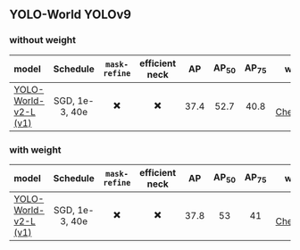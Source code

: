 ## YOLO-World YOLOv9
### without weight
| model | Schedule  | `mask-refine` | efficient neck |  AP | AP<sub>50</sub> | AP<sub>75</sub> | weights | log35 |
| :---- | :-------: | :----------: |:-------------:  | :-: | :--------------:| :-------------: |:------: | :-: |
| [YOLO-World-v2-L (v1)](./yolo_world_v2_l_vlpan_bn_sgd_1e-3_40e_8gpus_finetune_coco.py)  | SGD, 1e-3, 40e | ✖️  | ✖️ | 37.4 | 52.7 | 40.8 | [HF Checkpoints](https://huggingface.co/wondervictor/YOLO-World/blob/main/yolo_world_v2_l_vlpan_bn_sgd_1e-3_40e_8gpus_finetune_coco_ep80-e1288152.pth) | [log](https://huggingface.co/wondervictor/YOLO-World/blob/main/yolo_world_v2_l_vlpan_bn_sgd_1e-3_40e_8gpus_finetuning_coco_20240327_014902.log) |

### with weight
| model | Schedule  | `mask-refine` | efficient neck |  AP | AP<sub>50</sub> | AP<sub>75</sub> | weights | log35 |
| :---- | :-------: | :----------: |:-------------:  | :-: | :--------------:| :-------------: |:------: | :-: |
| [YOLO-World-v2-L (v1)](./yolo_world_v2_l_vlpan_bn_sgd_1e-3_40e_8gpus_finetune_coco.py)  | SGD, 1e-3, 40e | ✖️  | ✖️ | 37.8 | 53 | 41 | [HF Checkpoints](https://huggingface.co/wondervictor/YOLO-World/blob/main/yolo_world_v2_l_vlpan_bn_sgd_1e-3_40e_8gpus_finetune_coco_ep80-e1288152.pth) | [log](https://huggingface.co/wondervictor/YOLO-World/blob/main/yolo_world_v2_l_vlpan_bn_sgd_1e-3_40e_8gpus_finetuning_coco_20240327_014902.log) |


